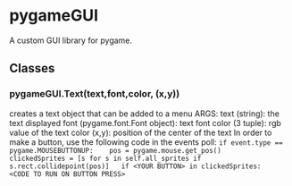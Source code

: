 # pygameGUI
A custom GUI library for pygame.

## Classes

### pygameGUI.Text(text,font,color, (x,y))
creates a text object that can be added to a menu
ARGS:
  text (string): the text displayed
  font (pygame.font.Font object): text font
  color (3 tuple): rgb value of the text color
  (x,y): position of the center of the text
In order to make a button, use the following code in the events poll:
`
if event.type == pygame.MOUSEBUTTONUP:   
                    pos = pygame.mouse.get_pos()   
                    clickedSprites = [s for s in self.all_sprites if s.rect.collidepoint(pos)]  
                     if <YOUR BUTTON> in clickedSprites:   
                         <CODE TO RUN ON BUTTON PRESS>
`


